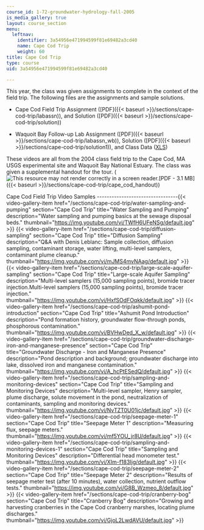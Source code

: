 ```yaml
---
course_id: 1-72-groundwater-hydrology-fall-2005
is_media_gallery: true
layout: course_section
menu:
  leftnav:
    identifier: 3a54956e471994599f81e69482a3cd40
    name: Cape Cod Trip
    weight: 60
title: Cape Cod Trip
type: course
uid: 3a54956e471994599f81e69482a3cd40

---
```


This year, the class was given assignments to complete in the context of the field trip. The following files are the assignments and sample solutions.

*   Cape Cod Field Trip Assignment ([PDF]({{< baseurl >}}/sections/cape-cod-trip/labassn)), and Solution ([PDF]({{< baseurl >}}/sections/cape-cod-trip/solution))
    
*   Waquoit Bay Follow-up Lab Assignment ([PDF]({{< baseurl >}}/sections/cape-cod-trip/labassn_wb)), Solution ([PDF]({{< baseurl >}}/sections/cape-cod-trip/solution1)), and Class Data ([XLS](/coursemedia/1-72-groundwater-hydrology-fall-2005/4ef717d7bb8de8e066068e5daf8fa340_Class_collected_data.xls))
    

These videos are all from the 2004 class field trip to the Cape Cod, MA USGS experimental site and Waquoit Bay National Estuary. The class was given a supplemental handout for the tour. (![This resource may not render correctly in a screen reader.](/images/inacessible.gif)[PDF - 3.1 MB]({{< baseurl >}}/sections/cape-cod-trip/cape_cod_handout))

Cape Cod Field Trip Video Samples
---------------------------------{{< video-gallery-item href="/sections/cape-cod-trip/water-sampling-and-pumping" section="Cape Cod Trip" title="Water Sampling and Pumping" description="Water sampling and pumping basics at the sewage disposal beds." thumbnail="https://img.youtube.com/vi/TWfH6UFeNSg/default.jpg" >}} {{< video-gallery-item href="/sections/cape-cod-trip/diffusion-sampling" section="Cape Cod Trip" title="Diffusion Sampling" description="Q&A with Denis Leblanc: Sample collection, diffusion sampling, contaminant storage, water lifting, multi-level samplers, contaminant plume cleanup." thumbnail="https://img.youtube.com/vi/mJMS4mvNAag/default.jpg" >}} {{< video-gallery-item href="/sections/cape-cod-trip/large-scale-aquifer-sampling" section="Cape Cod Trip" title="Large-scale Aquifer Sampling" description="Multi-level samplers (15,000 sampling points), bromide tracer injection.Multi-level samplers (15,000 sampling points), bromide tracer injection." thumbnail="https://img.youtube.com/vi/HxfSOdFOqkk/default.jpg" >}} {{< video-gallery-item href="/sections/cape-cod-trip/ashumit-pond-introduction" section="Cape Cod Trip" title="Ashumit Pond Introduction" description="Pond formation history, groundwater flow-through ponds, phosphorous contamination." thumbnail="https://img.youtube.com/vi/BVHwDed_X_w/default.jpg" >}} {{< video-gallery-item href="/sections/cape-cod-trip/groundwater-discharge-iron-and-manganese-presence" section="Cape Cod Trip" title="Groundwater Discharge - Iron and Manganese Presence" description="Pond description and background; groundwater discharge into lake, dissolved iron and manganese contamination." thumbnail="https://img.youtube.com/vi/A_hcPtESedQ/default.jpg" >}} {{< video-gallery-item href="/sections/cape-cod-trip/sampling-and-monitoring-devices" section="Cape Cod Trip" title="Sampling and Monitoring Devices" description="Multi-level sampler, Henry sampler, plume discharge, solute movement in  the pond, neutralization of contaminants, sampling and monitoring  devices." thumbnail="https://img.youtube.com/vi/NvTZT0U01jc/default.jpg" >}} {{< video-gallery-item href="/sections/cape-cod-trip/seepage-meter-1" section="Cape Cod Trip" title="Seepage Meter 1" description="Measuring flux, seepage meters." thumbnail="https://img.youtube.com/vi/mf5YOU_jr8U/default.jpg" >}} {{< video-gallery-item href="/sections/cape-cod-trip/sampling-and-monitoring-devices-1" section="Cape Cod Trip" title="Sampling and Monitoring Devices" description="Differential head monometer test." thumbnail="https://img.youtube.com/vi/XIm-f183Ijg/default.jpg" >}} {{< video-gallery-item href="/sections/cape-cod-trip/seepage-meter-2" section="Cape Cod Trip" title="Seepage Meter 2" description="Results of seepage meter test (after 10 minutes), water collection, nutrient outflow tests." thumbnail="https://img.youtube.com/vi/G8B_Wzmeo_8/default.jpg" >}} {{< video-gallery-item href="/sections/cape-cod-trip/cranberry-bog" section="Cape Cod Trip" title="Cranberry Bog" description="Growing and harvesting cranberries in the Cape Cod cranberry marshes, locating plume discharges." thumbnail="https://img.youtube.com/vi/GjoL2LwdAVU/default.jpg" >}}